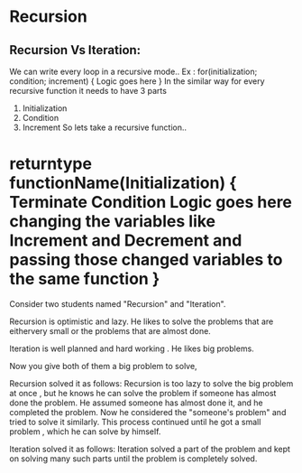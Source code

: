 # Recursion

Recursion Vs Iteration:
-------------------------------

We can write every loop in a recursive mode..
Ex : for(initialization; condition; increment)
{
      Logic goes here
}
In the similar way for every recursive function it needs to have 3 parts
1. Initialization
2. Condition
3. Increment
So lets take a recursive function..

returntype functionName(Initialization)
{
       Terminate Condition
       Logic goes here
       changing the variables like Increment and Decrement and passing        those changed variables to the same function
}
================================================================
Consider two students named "Recursion" and "Iteration".

Recursion  is optimistic and lazy.  He likes to solve the problems that are eithervery small or the problems that are almost done.

Iteration is well planned and hard working . He likes big problems.

Now you give both of them a big problem to solve,

Recursion solved it as follows:
Recursion  is too lazy to solve the big problem at once , but he knows he can  solve the problem if someone has almost done the problem. He assumed  someone has almost done it, and he completed the problem. Now he  considered the "someone's problem" and tried to solve it similarly. This  process continued until he got a small problem , which he can solve by  himself.

Iteration solved it as follows:
Iteration solved a part of the problem and kept on solving many such parts until the problem is completely solved.
